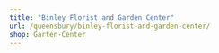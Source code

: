 ```yaml
---
title: "Binley Florist and Garden Center"
url: /queensbury/binley-florist-and-garden-center/
shop: Garten-Center
---
```

